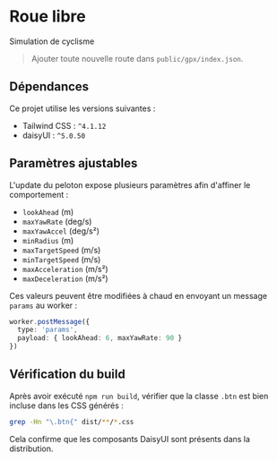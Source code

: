 # Roue libre
Simulation de cyclisme

> Ajouter toute nouvelle route dans `public/gpx/index.json`.

## Dépendances

Ce projet utilise les versions suivantes :

- Tailwind CSS : `^4.1.12`
- daisyUI : `^5.0.50`

## Paramètres ajustables

L'update du peloton expose plusieurs paramètres afin d'affiner le comportement :

- `lookAhead` (m)
- `maxYawRate` (deg/s)
- `maxYawAccel` (deg/s²)
- `minRadius` (m)
- `maxTargetSpeed` (m/s)
- `minTargetSpeed` (m/s)
- `maxAcceleration` (m/s²)
- `maxDeceleration` (m/s²)

Ces valeurs peuvent être modifiées à chaud en envoyant un message `params` au worker :

```ts
worker.postMessage({
  type: 'params',
  payload: { lookAhead: 6, maxYawRate: 90 }
})
```


## Vérification du build

Après avoir exécuté `npm run build`, vérifier que la classe `.btn` est bien incluse dans les CSS générés :

```sh
grep -Hn "\.btn{" dist/**/*.css
```

Cela confirme que les composants DaisyUI sont présents dans la distribution.

